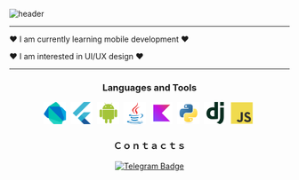 
![header](https://capsule-render.vercel.app/api?type=rounded&color=300030&height=200&text=Hello%20Everyone!&fontSize=75&fontColor=ff77ff&animation=fadeIn&fontAlignY=50&desc=Welcome%20to%20my%20GitHub%20profile!&descAlignY=75&descAlign=80&stroke=000000&strokeWidth=2)
___
<p> ♥ I am currently learning mobile development ♥ </p>
<p> ♥ I am interested in UI/UX design ♥ </p>

___

<div align="center">
<h3
<p> Languages and Tools </p>
</h3>
  <img src="https://github.com/devicons/devicon/blob/master/icons/dart/dart-original.svg" title="Dart" alt="Dart" wirth="40" height="40"/>&nbsp;
  <img src="https://github.com/devicons/devicon/blob/master/icons/flutter/flutter-original.svg" title="Flutter" alt="Flutter" wirth="40" height="40"/>&nbsp;
  <img src="https://github.com/devicons/devicon/blob/master/icons/android/android-original.svg" title="Android" alt="Android" wirth="40" height="40"/>&nbsp;
  <img src="https://github.com/devicons/devicon/blob/master/icons/java/java-original.svg" title="Java" alt="Java" wirth="40" height="40"/>&nbsp;
  <img src="https://github.com/devicons/devicon/blob/master/icons/kotlin/kotlin-original.svg" title="Kotlin" alt="Kotlin" wirth="40" height="40"/>&nbsp;
  <img src="https://github.com/devicons/devicon/blob/master/icons/python/python-original.svg" title="Python" alt="Python" wirth="40" height="40"/>&nbsp;
  <img src="https://github.com/devicons/devicon/blob/master/icons/django/django-plain.svg" title="Django" alt="Django" wirth="40" height="40"/>&nbsp;
  <img src="https://github.com/devicons/devicon/blob/master/icons/javascript/javascript-original.svg" title="JavaScript" alt="JavaScript" wirth="40" height="40"/>&nbsp;

<div align="center">
<h3
<p>
Ｃｏｎｔａｃｔｓ
</p>
</h3>

<div align="center" id="badges">
<a href="https://t.me/AnnyVJu">   
  <img src="https://img.shields.io/badge/Telegram-EB1F6A?style=for-the-badge&logo=telegram&logoColor=white" alt="Telegram Badge"/>
  </a>  
</div>

<!--
**AnnyVJu/AnnyVJu** is a ✨ _special_ ✨ repository because its `README.md` (this file) appears on your GitHub profile.

Here are some ideas to get you started:

- 🔭 I’m currently working on ...
- 🌱 I’m currently learning ...
- 👯 I’m looking to collaborate on ...
- 🤔 I’m looking for help with ...
- 💬 Ask me about ...
- 📫 How to reach me: ...
- 😄 Pronouns: ...
- ⚡ Fun fact: ...
-->
